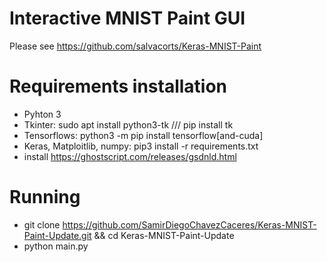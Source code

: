 

# Interactive MNIST Paint GUI
Please see https://github.com/salvacorts/Keras-MNIST-Paint
# Requirements installation
- Pyhton 3
- Tkinter: sudo apt install python3-tk /// pip install tk
- Tensorflows: python3 -m pip install tensorflow[and-cuda]
- Keras, Matploitlib, numpy: pip3 install -r requirements.txt
- install https://ghostscript.com/releases/gsdnld.html
# Running
- git clone https://github.com/SamirDiegoChavezCaceres/Keras-MNIST-Paint-Update.git && cd Keras-MNIST-Paint-Update
- python main.py

